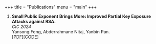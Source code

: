 +++
title = "Publications"
menu = "main"
+++

1. **Small Public Exponent Brings More: Improved Partial Key Exposure Attacks against RSA.**\
*CIC 2024*\
Yansong Feng,  Abderrahmane Nitaj, Yanbin Pan.\
[[PDF](https://eprint.iacr.org/2024/1330)][[CODE](https://github.com/fffmath/MSBsOfPrivateKeyAttack)]